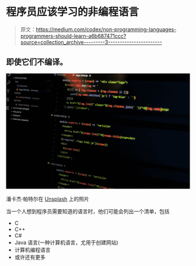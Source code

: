 # 程序员应该学习的非编程语言

> 原文：<https://medium.com/codex/non-programming-languages-programmers-should-learn-a6b687471ccc?source=collection_archive---------3----------------------->

## 即使它们不编译。

![](img/53afceb6b8c34a903cdbcac7442a8319.png)

潘卡杰·帕特尔在 [Unsplash](https://unsplash.com?utm_source=medium&utm_medium=referral) 上的照片

当一个人想到程序员需要知道的语言时，他们可能会列出一个清单，包括

*   C
*   C++
*   C#
*   Java 语言(一种计算机语言，尤用于创建网站)
*   计算机编程语言
*   或许还有更多